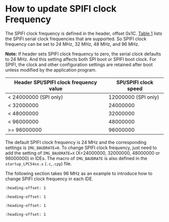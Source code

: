 # How to update SPIFI clock Frequency

The SPIFI clock frequency is defined in the header, offset 0x1C. [Table 1](how_to_update_spifi_clock_frequency.md#SPISPIFICLOCKSPEED) lists the SPIFI serial clock frequencies that are supported. So SPIFI clock frequency can be set to 24 MHz, 32 MHz, 48 MHz, and 96 MHz.

**Note:** If header sets SPIFI clock frequency to zero, the serial clock defaults to 24 MHz. And this setting affects both SPI boot or SPIFI boot clock. For SPIFI, the clock and other configuration settings are retained after boot unless modified by the application program.

|Header SPI/SPIFI clock frequency value|SPI/SPIFI clock speed|
|--------------------------------------|---------------------|
|< 24000000 \(SPI only\)|12000000 \(SPI only\)|
|< 32000000|24000000|
|< 48000000|32000000|
|< 96000000|48000000|
|\>= 96000000|96000000|

The default SPIFI clock frequency is 24 MHz and the corresponding settings is `IMG_BAUDRATE=0`. To change SPIFI clock frequency, just need to add the setting of `IMG_BAUDRATE=X` \(X=24000000, 32000000, 48000000 or 96000000\) in IDEs. The macro of `IMG_BAUDRATE` is also defined in the `startup_LPC54xx.s` \(`.c`,`.cpp`\) file.

The following section takes 96 MHz as an example to introduce how to change SPIFI clock frequency in each IDE.


```{include} ../topics/updating_spifi_clock_frequency_in_iar.md
:heading-offset: 1
```

```{include} ../topics/updating_spifi_clock_frequency_in_keil__mdk_vision.md
:heading-offset: 1
```

```{include} ../topics/updating_spifi_clock_frequency_in_arm__gcc.md
:heading-offset: 1
```

```{include} ../topics/updating_spifi_clock_frequency_in_mcuxpresso_ide.md
:heading-offset: 1
```

